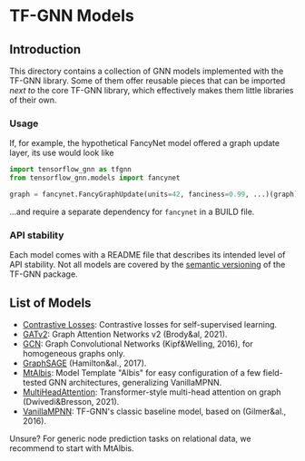 # TF-GNN Models

## Introduction

This directory contains a collection of GNN models implemented with the
TF-GNN library. Some of them offer reusable pieces that can be imported
_next to_ the core TF-GNN library, which effectively makes them little
libraries of their own.

### Usage

If, for example, the hypothetical FancyNet model offered a graph update layer,
its use would look like

```python
import tensorflow_gnn as tfgnn
from tensorflow_gnn.models import fancynet

graph = fancynet.FancyGraphUpdate(units=42, fanciness=0.99, ...)(graph)
```

...and require a separate dependency for `fancynet` in a BUILD file.

### API stability

Each model comes with a README file that describes its intended level of
API stability. Not all models are covered by the [semantic
versioning](https://semver.org/spec/v2.0.0.html) of the TF-GNN package.

## List of Models

<!-- Sorted alphabetically by title. -->

  * [Contrastive Losses](contrastive_losses/README.md): Contrastive losses for
    self-supervised learning.
  * [GATv2](gat_v2/README.md): Graph Attention Networks v2
    (Brody&al, 2021).
  * [GCN](gcn/README.md): Graph Convolutional Networks
    (Kipf&Welling, 2016), for homogeneous graphs only.
  * [GraphSAGE](graph_sage/README.md) (Hamilton&al., 2017).
  * [MtAlbis](mt_albis/README.md): Model Template "Albis" for easy configuration
    of a few field-tested GNN architectures, generalizing VanillaMPNN.
  * [MultiHeadAttention](multi_head_attention/README.md): Transformer-style
    multi-head attention on graph (Dwivedi&Bresson, 2021).
  * [VanillaMPNN](vanilla_mpnn/README.md): TF-GNN's classic baseline model,
    based on (Gilmer&al., 2016).

Unsure? For generic node prediction tasks on relational data, we recommend
to start with MtAlbis.